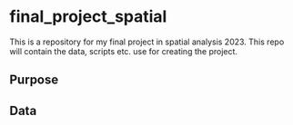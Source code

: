 # final_project_spatial
This is a repository for my final project in spatial analysis 2023. This repo will contain the data, scripts etc. use for creating the project. 

## Purpose

## Data

##
